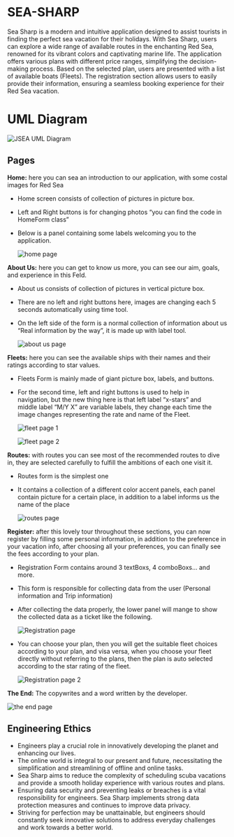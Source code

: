 # SEA-SHARP

Sea Sharp is a modern and intuitive application designed to assist tourists in finding the perfect sea vacation for their holidays. With Sea Sharp, users can explore a wide range of available routes in the enchanting Red Sea, renowned for its vibrant colors and captivating marine life. The application offers various plans with different price ranges, simplifying the decision-making process. Based on the selected plan, users are presented with a list of available boats (Fleets). The registration section allows users to easily provide their information, ensuring a seamless booking experience for their Red Sea vacation.


# UML Diagram

![JSEA UML Diagram](https://www.linkpicture.com/q/Screenshot-2023-05-29-004125_1.png)

## Pages


**Home:** here you can sea an introduction to our application, with some costal images for Red Sea

 - Home screen consists of collection of pictures in picture box.
 - Left and Right buttons is for changing photos “you can find the code
   in HomeForm class”
 - Below is a panel containing some labels welcoming you to the
   application.
   
   ![home page](https://www.linkpicture.com/q/home_56.png)

**About Us:** here you can get to know us more, you can see our aim, goals, and experience in this Feld.

 - About us consists of collection of pictures in vertical picture box.
 - There are no left and right buttons here, images are changing each 5
   seconds automatically using time tool.
 - On the left side of the form is a normal collection of information
   about us “Real information by the way”, it is made up with label
   tool.
   
   ![about us page](https://www.linkpicture.com/q/about-us_2.png)

**Fleets:** here you can see the available ships with their names and their ratings according to star values.

 - Fleets Form is mainly made of giant picture box, labels, and buttons.
 - For the second time, left and right buttons is used to help in   
   navigation, but the new thing here is that left label “x-stars” and  
   middle label “M/Y X” are variable labels, they change each time the  
   image changes representing the rate and name of the Fleet.
   
   ![fleet page 1](https://www.linkpicture.com/q/fleet-1.png)
   
   ![fleet page 2](https://www.linkpicture.com/q/fleet-2.png)

**Routes:** with routes you can see most of the recommended routes to dive in, they are selected carefully to fulfill the ambitions of each one visit it.

 - Routes form is the simplest one
 - It contains a collection of a different color accent panels, each
   panel contain picture for a certain place, in addition to a label
   informs us the name of the place
   
   ![routes page](https://www.linkpicture.com/q/routes.png)

**Register:** after this lovely tour throughout these sections, you can now register by filling some personal information, in addition to the preference in your vacation info, after choosing all your preferences, you can finally see the fees according to your plan.

 - Registration Form contains around 3 textBoxs, 4 comboBoxs... and
   more.
 - This form is responsible for collecting data from the user (Personal
   information and Trip information)
 - After collecting the data properly, the lower panel will mange to
   show the collected data as a ticket like the following.
   
   ![Registration page](https://www.linkpicture.com/q/Reg.png)
   
 - You can choose your plan, then you will get the suitable fleet
   choices according to your plan, and visa versa, when you choose your
   fleet directly without referring to the plans, then the plan is auto
   selected according to the star rating of the fleet.
   
   ![Registration page 2](https://www.linkpicture.com/q/reg-sutable.png)

**The End:** The copywrites and a word written by the developer.

![the end page](https://www.linkpicture.com/q/the-end.png)

##   Engineering Ethics

-   Engineers play a crucial role in innovatively developing the planet and enhancing our lives.
-   The online world is integral to our present and future, necessitating the simplification and streamlining of offline and online tasks.
-   Sea Sharp aims to reduce the complexity of scheduling scuba vacations and provide a smooth holiday experience with various routes and plans.
-   Ensuring data security and preventing leaks or breaches is a vital responsibility for engineers. Sea Sharp implements strong data protection measures and continues to improve data privacy.
-   Striving for perfection may be unattainable, but engineers should constantly seek innovative solutions to address everyday challenges and work towards a better world.
